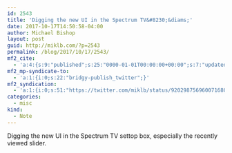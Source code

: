 ```yaml
---
id: 2543
title: 'Digging the new UI in the Spectrum TV&#8230;&diams;'
date: 2017-10-17T14:50:58-04:00
author: Michael Bishop
layout: post
guid: http://miklb.com/?p=2543
permalink: /blog/2017/10/17/2543/
mf2_cite:
  - 'a:4:{s:9:"published";s:25:"0000-01-01T00:00:00+00:00";s:7:"updated";s:25:"0000-01-01T00:00:00+00:00";s:8:"category";a:1:{i:0;s:0:"";}s:6:"author";a:0:{}}'
mf2_mp-syndicate-to:
  - 'a:1:{i:0;s:22:"bridgy-publish_twitter";}'
mf2_syndication:
  - 'a:1:{i:0;s:51:"https://twitter.com/miklb/status/920298756960071680";}'
categories:
  - misc
kind:
  - Note
---
```

Digging the new UI in the Spectrum TV settop box, especially the recently viewed slider.